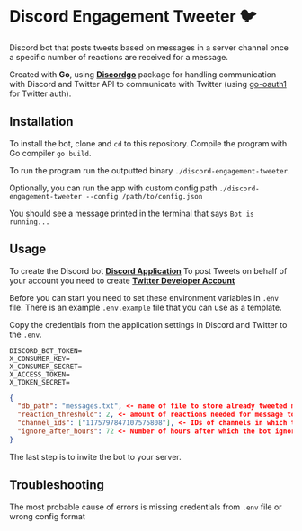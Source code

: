# Discord Engagement Tweeter 🐦

Discord bot that posts tweets based on messages in a server channel once a specific number of reactions are received for a message.

Created with **Go**, using **[Discordgo](https://github.com/bwmarrin/discordgo)** package for handling communication with Discord and Twitter API
to communicate with Twitter (using [go-oauth1](github.com/klaidas/go-oauth1) for Twitter auth).

## Installation

To install the bot, clone and `cd` to this repository. Compile the program with Go compiler `go build`.

To run the program run the outputted binary `./discord-engagement-tweeter`.

Optionally, you can run the app with custom config path `./discord-engagement-tweeter --config /path/to/config.json`

You should see a message printed in the terminal that says `Bot is running...`

## Usage

To create the Discord bot **[Discord Application](https://discord.com/developers/applications?new_application=true)**
To post Tweets on behalf of your account you need to create **[Twitter Developer Account](https://developer.twitter.com/en)**

Before you can start you need to set these environment variables in `.env` file. There is an example `.env.example` file that you can use as a template.

Copy the credentials from the application settings in Discord and Twitter to the `.env`.

```
DISCORD_BOT_TOKEN=
X_CONSUMER_KEY=
X_CONSUMER_SECRET=
X_ACCESS_TOKEN=
X_TOKEN_SECRET=
```

```json
{
  "db_path": "messages.txt", <- name of file to store already tweeted messages to avoid duplicate tweets
  "reaction_threshold": 2, <- amount of reactions needed for message to be posted on Twitter
  "channel_ids": ["1175797847107575808"], <- IDs of channels in which the bot listens to reactions
  "ignore_after_hours": 72 <- Number of hours after which the bot ignores the new reactions (To avoid tweeting old messages)
}
```

The last step is to invite the bot to your server.

## Troubleshooting

The most probable cause of errors is missing credentials from `.env` file or wrong config format
